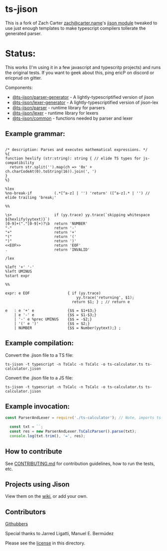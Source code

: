 ts-jison
=====

This is a fork of Zach Carter <zach@carter.name>'s [jison module](https://www.npmjs.com/package/jison) tweaked to use just enough templates to make typescript compilers tollerate the generated parser.

Status:
=====

This works (I'm using it in a few javascript and typescritp projects) and runs the original tests. If you want to geek about this, ping ericP on discord or ericprud on gitter.

Components:
* [@ts-jison/parser-generator](http://github.com/ericprud/ts-jison/tree/main/packages/parser-generator) - A lightly-typescriptified version of jison
* [@ts-jison/lexer-generator](http://github.com/ericprud/ts-jison/tree/main/packages/lexer-generator) - A lightly-typescriptified version of jison-lex
* [@ts-jison/parser](http://github.com/ericprud/ts-jison/tree/main/packages/parser) - runtime library for parsers
* [@ts-jison/lexer](http://github.com/ericprud/ts-jison/tree/main/packages/lexer) - runtime library for lexers
* [@ts-jison/common](http://github.com/ericprud/ts-jison/tree/main/packages/common) - functions needed by parser and lexer

## Example grammar:
``` antlr

/* description: Parses and executes mathematical expressions. */
%{
function hexlify (str:string): string { // elide TS types for js-compatibility
  return str.split('').map(ch => '0x' + ch.charCodeAt(0).toString(16)).join(', ')
}
%}

%lex
%no-break-if          (.*[^a-z] | '') 'return' ([^a-z].* | '') // elide trailing 'break;'

%%

\s+                   if (yy.trace) yy.trace(`skipping whitespace ${hexlify(yytext)}`)
[0-9]+("."[0-9]+)?\b  return 'NUMBER'
"-"                   return '-'
"+"                   return '+'
"("                   return '('
")"                   return ')'
<<EOF>>               return 'EOF'
.                     return 'INVALID'

/lex

%left '+' '-'
%left UMINUS
%start expr

%%

expr: e EOF                 { if (yy.trace)
                                yy.trace('returning', $1);
                              return $1; } ; // return e

e   : e '+' e               {$$ = $1+$3;}
    | e '-' e               {$$ = $1-$3;}
    | '-' e %prec UMINUS    {$$ = -$2;}
    | '(' e ')'             {$$ = $2;}
    | NUMBER                {$$ = Number(yytext);} ;
```

## Example compilation:
Convert the .jison file to a TS file:
``` shell
ts-jison -t typescript -n TsCalc -n TsCalc -o ts-calculator.ts ts-calculator.jison
```

Convert the .jison file to a JS file:
``` shell
ts-jison -t typescript -n TsCalc -n TsCalc -o ts-calculator.ts ts-calculator.jison
```

## Example invocation:
``` js
const ParserAndLexer = require('./ts-calculator'); // Note, imports ts-calc..., not js-calc...

  const txt = ``;
  const res = new ParserAndLexer.TsCalcParser().parse(txt);
  console.log(txt.trim(), '=', res);
```

How to contribute
-----------------

See [CONTRIBUTING.md](https://github.com/zaach/jison/blob/main/CONTRIBUTING.md) for contribution guidelines, how to run the tests, etc.

Projects using Jison
------------------

View them on the [wiki](https://github.com/zaach/jison/wiki/ProjectsUsingJison), or add your own.


Contributors
------------
[Githubbers](http://github.com/zaach/jison/contributors)

Special thanks to Jarred Ligatti, Manuel E. Bermúdez 

Please see the [license](LICENSE) in this directory.

  [1]: http://dinosaur.compilertools.net/bison/bison_4.html


